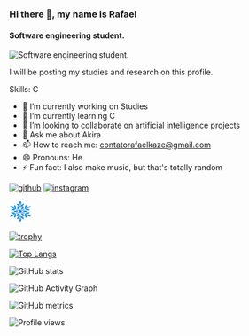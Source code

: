 ### Hi there 👋, my name is Rafael
#### Software engineering student.
![Software engineering student.](https://arturssmirnovs.github.io/github-profile-readme-generator/images/banner.png)

I will be posting my studies and research on this profile.

Skills: C

- 🔭 I’m currently working on Studies 
- 🌱 I’m currently learning C 
- 👯 I’m looking to collaborate on artificial intelligence projects 
- 💬 Ask me about Akira 
- 📫 How to reach me: contatorafaelkaze@gmail.com 
- 😄 Pronouns: He 
- ⚡ Fun fact: I also make music, but that's totally random 


[<img src='https://cdn.jsdelivr.net/npm/simple-icons@3.0.1/icons/github.svg' alt='github' height='40'>](https://github.com/rafaelkaze)  [<img src='https://cdn.jsdelivr.net/npm/simple-icons@3.0.1/icons/instagram.svg' alt='instagram' height='40'>](https://www.instagram.com/rafaelkaze/)  

<a href='https://archiveprogram.github.com/'><img src='https://raw.githubusercontent.com/acervenky/animated-github-badges/master/assets/acbadge.gif' width='40' height='40'></a> 

[![trophy](https://github-profile-trophy.vercel.app/?username=rafaelkaze)](https://github.com/ryo-ma/github-profile-trophy)

[![Top Langs](https://github-readme-stats.vercel.app/api/top-langs/?username=rafaelkaze)](https://github.com/anuraghazra/github-readme-stats)

![GitHub stats](https://github-readme-stats.vercel.app/api?username=rafaelkaze&show_icons=true)  

![GitHub Activity Graph](https://activity-graph.herokuapp.com/graph?username=rafaelkaze)  

![GitHub metrics](https://metrics.lecoq.io/rafaelkaze)  

![Profile views](https://gpvc.arturio.dev/rafaelkaze)  
